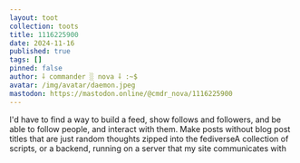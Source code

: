 ```yaml
---
layout: toot
collection: toots
title: 1116225900
date: 2024-11-16
published: true
tags: []
pinned: false
author: ⸸ commander ░ nova ⸸ :~$
avatar: /img/avatar/daemon.jpeg
mastodon: https://mastodon.online/@cmdr_nova/1116225900
---
```


I'd have to find a way to build a feed, show follows and followers, and be able to follow people, and interact with them. Make posts without blog post titles that are just random thoughts zipped into the fediverseA collection of scripts, or a backend, running on a server that my site communicates with
